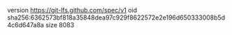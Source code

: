 version https://git-lfs.github.com/spec/v1
oid sha256:6362573bf818a35848dea97c929f8622572e2e196d650333008b5d4c6d647a8a
size 8083
